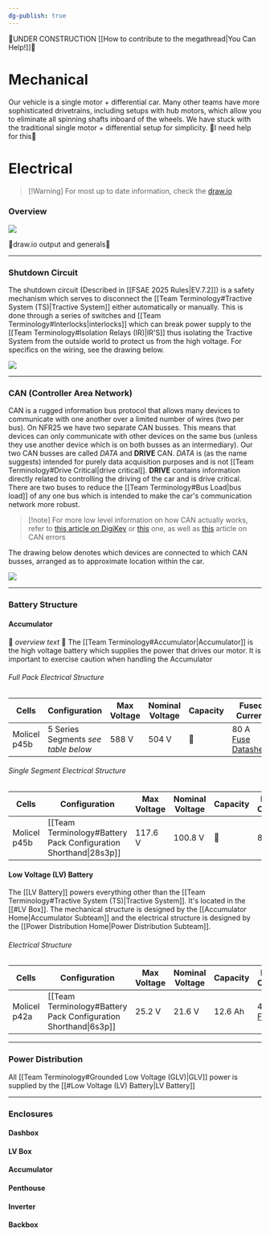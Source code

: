 ```yaml
---
dg-publish: true
---
```

🚧UNDER CONSTRUCTION [[How to contribute to the megathread|You Can Help!]]🚧
# Mechanical
Our vehicle is a single motor + differential car. Many other teams have more sophisticated drivetrains, including setups with hub motors, which allow you to eliminate all spinning shafts inboard of the wheels.
We have stuck with the traditional single motor + differential setup for simplicity.
🚧I need help for this🚧
# Electrical
>[!Warning] For most up to date information, check the [draw.io](https://app.diagrams.net/#G1aAUkTBznf-oBW0_HJwPR886YPGE_Ngbq#%7B%22pageId%22%3A%22AH0zOfJDxDtdpztpxlL7%22%7D)
### Overview
![](https://i.imgur.com/IrDRmHq.png)

🚧draw.io output and generals🚧

---
### Shutdown Circuit
The shutdown circuit (Described in [[FSAE 2025 Rules|EV.7.2]]) is a safety mechanism which serves to disconnect the [[Team Terminology#Tractive System (TS)|Tractive System]] either automatically or manually. This is done through a series of switches and [[Team Terminology#Interlocks|interlocks]] which can break power supply to the [[Team Terminology#Isolation Relays (IR)|IR'S]] thus isolating the Tractive System from the outside world to protect us from the high voltage. For specifics on the wiring, see the drawing below.

![](https://i.imgur.com/7lUzD3D.png)

---
### CAN (Controller Area Network)
CAN is a rugged information bus protocol that allows many devices to communicate with one another over a limited number of wires (two per bus). On NFR25 we have two separate CAN busses. This means that devices can only communicate with other devices on the same bus (unless they use another device which is on both busses as an intermediary). Our two CAN busses are called *DATA* and **DRIVE** CAN. *DATA* is (as the name suggests) intended for purely data acquisition purposes and is not [[Team Terminology#Drive Critical|drive critical]]. **DRIVE** contains information directly related to controlling the driving of the car and is drive critical. There are two buses to reduce the [[Team Terminology#Bus Load|bus load]] of any one bus which is intended to make the car's communication network more robust.

>[!note] For more low level information on how CAN actually works, refer to [this article on DigiKey](https://forum.digikey.com/t/overview-of-the-can-bus-protocol/21170) or [this](https://www.digikey.com/en/blog/the-basics-of-the-controller-area-network) one, as well as [this](https://www.csselectronics.com/pages/can-bus-errors-intro-tutorial) article on CAN errors

The drawing below denotes which devices are connected to which CAN busses, arranged as to approximate location within the car.

![](https://i.imgur.com/WLkDqtt.png)

---
### Battery Structure
#### Accumulator
🚧 *overview text* 🚧
The [[Team Terminology#Accumulator|Accumulator]] is the high voltage battery which supplies the power that drives our motor. It is important to exercise caution when handling the Accumulator
###### Full Pack Electrical Structure

| Cells        | Configuration                       | Max Voltage | Nominal Voltage | Capacity | Fused Current                                                                                                                                                                                                                                                          |
| ------------ | ----------------------------------- | ----------- | --------------- | -------- | ---------------------------------------------------------------------------------------------------------------------------------------------------------------------------------------------------------------------------------------------------------------------- |
| Molicel p45b | 5 Series Segments *see table below* | 588 V       | 504 V           | 🚧       | 80 A<br>[Fuse](https://www.mouser.com/ProductDetail/Littelfuse/L75QS080.V?qs=w%2Fv1CP2dgqquMmGcdv%252B%252BVQ%3D%3D)<br>[Datasheet](https://www.littelfuse.com/~/media/electrical/datasheets/fuses/semiconductor-fuses/littelfuse-industrial-l75qs-fuse-datasheet.pdf) |
###### Single Segment Electrical Structure

| Cells        | Configuration                                                    | Max Voltage | Nominal Voltage | Capacity | Fused Current |
| ------------ | ---------------------------------------------------------------- | ----------- | --------------- | -------- | ------------- |
| Molicel p45b | [[Team Terminology#Battery Pack Configuration Shorthand\|28s3p]] | 117.6 V     | 100.8 V         | 🚧       | 80 A          |

#### Low Voltage (LV) Battery
The [[LV Battery]] powers everything other than the [[Team Terminology#Tractive System (TS)|Tractive System]]. It's located in the [[#LV Box]]. The mechanical structure is designed by the [[Accumulator Home|Accumulator Subteam]] and the electrical structure is designed by the [[Power Distribution Home|Power Distribution Subteam]].
###### Electrical Structure

| Cells        | Configuration                                                   | Max Voltage | Nominal Voltage | Capacity | Fused Current                                                                                                                                                                                                                                                                                                                                                                                                                                                                                                                          |
| ------------ | --------------------------------------------------------------- | ----------- | --------------- | -------- | -------------------------------------------------------------------------------------------------------------------------------------------------------------------------------------------------------------------------------------------------------------------------------------------------------------------------------------------------------------------------------------------------------------------------------------------------------------------------------------------------------------------------------------- |
| Molicel p42a | [[Team Terminology#Battery Pack Configuration Shorthand\|6s3p]] | 25.2 V      | 21.6 V          | 12.6 Ah  | 40 A<br>[Fuse](https://www.amazon.com/Chanzon-50Pcs-Listed-Standard-Automotive/dp/B0CYP881ZL?crid=KOYM53VK3BJI&dib=eyJ2IjoiMSJ9.kAud1lwfnSJMHH_HHJksJ3AayT8HQIqm2DRrKdBcHMnv_5H38w8UA5qC38SW-9TZeDXUhWiUH5apFWH5WxkjyAqGwauFDSRfrqBKFBpEtEMMDnBAl-fw4ZHpuBtrKXKUkab2x4VEEME3K_TacMuT8-gI3TrKF94495g-FLnbpBmou8O6N8UpJYpcsO5qqdaKDeMduAyfolulBSMIC2Yjs8qKYCl8mqNGbtF5UdIVvy0.ofn3doJM6QnXEOKwYIaudk923TirJMeK_C6ZZ_5s2C0&dib_tag=se&keywords=40%2Bamp%2Batc%2Bfuse&qid=1721963859&sprefix=40%2Bamp%2Batc%2Bfus%2Caps%2C117&sr=8-4&th=1) |

---
### Power Distribution
All [[Team Terminology#Grounded Low Voltage (GLV)|GLV]] power is supplied by the [[#Low Voltage (LV) Battery|LV Battery]] 

---
### Enclosures
#### Dashbox
#### LV Box
#### Accumulator
#### Penthouse
#### Inverter
#### Backbox